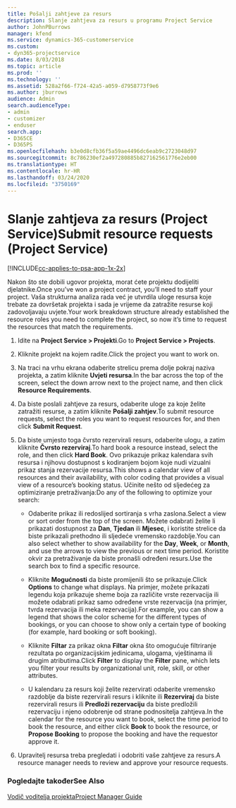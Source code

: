 ```yaml
---
title: Pošalji zahtjeve za resurs
description: Slanje zahtjeva za resurs u programu Project Service
author: JohnPBurrows
manager: kfend
ms.service: dynamics-365-customerservice
ms.custom:
- dyn365-projectservice
ms.date: 8/03/2018
ms.topic: article
ms.prod: ''
ms.technology: ''
ms.assetid: 528a2f66-f724-42a5-a059-d7958773f9e6
ms.author: jburrows
audience: Admin
search.audienceType:
- admin
- customizer
- enduser
search.app:
- D365CE
- D365PS
ms.openlocfilehash: b3e0d8cfb36f5a59ae4496dc6eab9c2723048d97
ms.sourcegitcommit: 8c786230ef2a497280885b827162561776e2eb00
ms.translationtype: HT
ms.contentlocale: hr-HR
ms.lasthandoff: 03/24/2020
ms.locfileid: "3750169"
---
```

# <a name="submit-resource-requests-project-service"></a><span data-ttu-id="1717d-103">Slanje zahtjeva za resurs (Project Service)</span><span class="sxs-lookup"><span data-stu-id="1717d-103">Submit resource requests (Project Service)</span></span>

[!INCLUDE[cc-applies-to-psa-app-1x-2x](../includes/cc-applies-to-psa-app-1x-2x.md)]

<span data-ttu-id="1717d-104">Nakon što ste dobili ugovor projekta, morat ćete projektu dodijeliti djelatnike.</span><span class="sxs-lookup"><span data-stu-id="1717d-104">Once you’ve won a project contract, you’ll need to staff your project.</span></span> <span data-ttu-id="1717d-105">Vaša strukturna analiza rada već je utvrdila uloge resursa koje trebate za dovršetak projekta i sada je vrijeme da zatražite resurse koji zadovoljavaju uvjete.</span><span class="sxs-lookup"><span data-stu-id="1717d-105">Your work breakdown structure already established the resource roles you need to complete the project, so now it’s time to request the resources that match the requirements.</span></span>  
  
1.  <span data-ttu-id="1717d-106">Idite na **Project Service > Projekti**.</span><span class="sxs-lookup"><span data-stu-id="1717d-106">Go to **Project Service > Projects**.</span></span>  
  
2.  <span data-ttu-id="1717d-107">Kliknite projekt na kojem radite.</span><span class="sxs-lookup"><span data-stu-id="1717d-107">Click the project you want to work on.</span></span>  
  
3.  <span data-ttu-id="1717d-108">Na traci na vrhu ekrana odaberite strelicu prema dolje pokraj naziva projekta, a zatim kliknite **Uvjeti resursa**.</span><span class="sxs-lookup"><span data-stu-id="1717d-108">In the bar across the top of the screen, select the down arrow next to the project name, and then click **Resource Requirements**.</span></span>  
  
4.  <span data-ttu-id="1717d-109">Da biste poslali zahtjeve za resurs, odaberite uloge za koje želite zatražiti resurse, a zatim kliknite **Pošalji zahtjev**.</span><span class="sxs-lookup"><span data-stu-id="1717d-109">To submit resource requests, select the roles you want to request resources for, and then click **Submit Request**.</span></span>  
  
5.  <span data-ttu-id="1717d-110">Da biste umjesto toga čvrsto rezervirali resurs, odaberite ulogu, a zatim kliknite **Čvrsto rezerviraj**.</span><span class="sxs-lookup"><span data-stu-id="1717d-110">To hard book a resource instead, select the role, and then click **Hard Book**.</span></span> <span data-ttu-id="1717d-111">Ovo prikazuje prikaz kalendara svih resursa i njihovu dostupnost s kodiranjem bojom koje nudi vizualni prikaz stanja rezervacije resursa.</span><span class="sxs-lookup"><span data-stu-id="1717d-111">This shows a calendar view of all resources and their availability, with color coding that provides a visual view of a resource’s booking status.</span></span> <span data-ttu-id="1717d-112">Učinite nešto od sljedećeg za optimiziranje pretraživanja:</span><span class="sxs-lookup"><span data-stu-id="1717d-112">Do any of the following to optimize your search:</span></span>  
  
    -   <span data-ttu-id="1717d-113">Odaberite prikaz ili redoslijed sortiranja s vrha zaslona.</span><span class="sxs-lookup"><span data-stu-id="1717d-113">Select a view or sort order from the top of the screen.</span></span> <span data-ttu-id="1717d-114">Možete odabrati želite li prikazati dostupnost za **Dan**, **Tjedan** ili **Mjesec**, i koristite strelice da biste prikazali prethodno ili sljedeće vremensko razdoblje.</span><span class="sxs-lookup"><span data-stu-id="1717d-114">You can also select whether to show availability for the **Day**, **Week**, or **Month**, and use the arrows to view the previous or next time period.</span></span> <span data-ttu-id="1717d-115">Koristite okvir za pretraživanje da biste pronašli određeni resurs.</span><span class="sxs-lookup"><span data-stu-id="1717d-115">Use the search box to find a specific resource.</span></span>  
  
    -   <span data-ttu-id="1717d-116">Kliknite **Mogućnosti** da biste promijenili što se prikazuje.</span><span class="sxs-lookup"><span data-stu-id="1717d-116">Click **Options** to change what displays.</span></span> <span data-ttu-id="1717d-117">Na primjer, možete prikazati legendu koja prikazuje sheme boja za različite vrste rezervacija ili možete odabrati prikaz samo određene vrste rezervacija (na primjer, tvrda rezervacija ili meka rezervacija).</span><span class="sxs-lookup"><span data-stu-id="1717d-117">For example, you can show a legend that shows the color scheme for the different types of bookings, or you can choose to show only a certain type of booking (for example, hard booking or soft booking).</span></span>  
  
    -   <span data-ttu-id="1717d-118">Kliknite **Filtar** za prikaz okna **Filtar** okna što omogućuje filtriranje rezultata po organizacijskim jedinicama, ulogama, vještinama ili drugim atributima.</span><span class="sxs-lookup"><span data-stu-id="1717d-118">Click **Filter** to display the **Filter** pane, which lets you filter your results by organizational unit, role, skill, or other attributes.</span></span>  
  
    -   <span data-ttu-id="1717d-119">U kalendaru za resurs koji želite rezervirati odaberite vremensko razdoblje da biste rezervirali resurs i kliknite ili **Rezerviraj** da biste rezervirali resurs ili **Predloži rezervaciju** da biste predložili rezervaciju i njeno odobrenje od strane podnositelja zahtjeva.</span><span class="sxs-lookup"><span data-stu-id="1717d-119">In the calendar for the resource you want to book, select the time period to book the resource, and either click **Book** to book the resource, or **Propose Booking** to propose the booking and have the requestor approve it.</span></span>  
  
6.  <span data-ttu-id="1717d-120">Upravitelj resursa treba pregledati i odobriti vaše zahtjeve za resurs.</span><span class="sxs-lookup"><span data-stu-id="1717d-120">A resource manager needs to review and approve your resource requests.</span></span>  
  
### <a name="see-also"></a><span data-ttu-id="1717d-121">Pogledajte također</span><span class="sxs-lookup"><span data-stu-id="1717d-121">See Also</span></span>  
 [<span data-ttu-id="1717d-122">Vodič voditelja projekta</span><span class="sxs-lookup"><span data-stu-id="1717d-122">Project Manager Guide</span></span>](../project-service/project-manager-guide.md)
